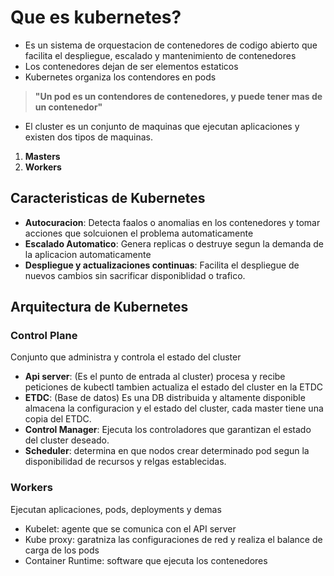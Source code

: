 # Que es kubernetes?
- Es un sistema de orquestacion de contenedores de codigo abierto que facilita el despliegue, escalado y mantenimiento de contenedores
- Los contenedores dejan de ser elementos estaticos
- Kubernetes organiza los contendores en pods

> **"Un pod es un contendores de contenedores, y puede tener mas de un contenedor"**

- El cluster es un conjunto de maquinas que ejecutan aplicaciones y existen dos tipos de maquinas.
1. **Masters**
2. **Workers**

## Caracteristicas de Kubernetes
- **Autocuracion**: Detecta faalos o anomalias en los contenedores y tomar acciones que solcuionen el problema automaticamente
- **Escalado Automatico**: Genera replicas o destruye segun la demanda de la aplicacion automaticamente
- **Despliegue y actualizaciones continuas**: Facilita el despliegue de nuevos cambios sin sacrificar disponiblidad o trafico.

## Arquitectura de Kubernetes
### Control Plane
Conjunto que administra y controla el estado del cluster
- **Api server**: (Es el punto de entrada al cluster) procesa y recibe peticiones de kubectl tambien actualiza el estado del cluster en la ETDC
- **ETDC**: (Base de datos) Es una DB distribuida y altamente disponible almacena la configuracion y el estado del cluster, cada master tiene una copia del ETDC.
- **Control Manager**: Ejecuta los controladores que garantizan el estado del cluster deseado.
- **Scheduler**: determina en que nodos crear determinado pod segun la disponibilidad de recursos y relgas establecidas.

### Workers
Ejecutan aplicaciones, pods, deployments y demas
- Kubelet: agente que se comunica con el API server
- Kube proxy: garatniza las configuraciones de red y realiza el balance de carga de los pods
- Container Runtime: software que ejecuta los contenedores